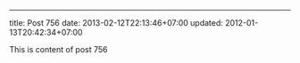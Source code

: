 ---
title: Post 756
date: 2013-02-12T22:13:46+07:00
updated: 2012-01-13T20:42:34+07:00

This is content of post 756